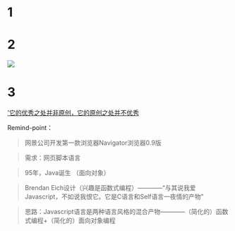 # 1
# 2
![](https://image-static.segmentfault.com/359/761/3597614200-5a0a8bd55c723_articlex)
# 3
['它的优秀之处并非原创，它的原创之处并不优秀](http://www.ruanyifeng.com/blog/2011/06/birth_of_javascript.html)

Remind-point：
>网景公司开发第一款浏览器Navigator浏览器0.9版

>需求：网页脚本语言

>95年，Java诞生 （面向对象）

>Brendan Eich设计（兴趣是函数式编程）————“与其说我爱Javascript，不如说我恨它。它是C语言和Self语言一夜情的产物”

>思路：Javascript语言是两种语言风格的混合产物————（简化的）函数式编程+（简化的）面向对象编程


